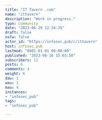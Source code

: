 ```yaml
---
title: "IT Tavern .com" 
name: "ittavern"
description: "Work in progress."
type: community
date: "2023-06-29 12:34:35"
draft: false
nsfw: false
actor_id: "https://infosec.pub/c/ittavern"
host: infosec.pub
lastmod: "0001-01-01 00:00:00"
published: "2023-06-16 15:03:50"
subscribers: 11
posts: 6
comments: 4
weight: 6
dau: 1
wau: 1
mau: 4
instances:
- "infosec_pub"
tags: 
- "infosec_pub"

---
```


